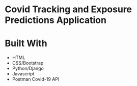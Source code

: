 # Covid Tracking and Exposure Predictions Application

# Built With
- HTML
- CSS/Bootstrap
- Python/Django
- Javascript
- Postman Covid-19 API

